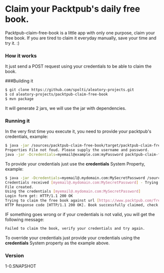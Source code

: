 # Claim your Packtpub's daily free book. 

Packtpub-claim-free-book is a little app with only one purpose, claim your free book.
If you are tired to claim it everyday manually, save your time and try it. :)

### How it works
It just send a POST request using your credentials to be able to claim the book.


###Building it
```sh
$ git clone https://github.com/spolti/aleatory-projects.git
$ cd aleatory-projects/packtpub-claim-free-book
$ mvn package
```
It will generate 2 jars, we will use the jar with dependencies.

### Running it
In the very first time you execute it, you need to provide your packtpub's credentials, example:

```sh
$ java -jar /sources/packtpub-claim-free-book/target/packtpub-claim-free-book-1.0-SNAPSHOT-jar-with-dependencies.jar 
Properties File not foud. Please supply the username and password.
java -jar -Dcredentials=myemail@example.com:myPassword packtpub-claim-free-book.jar
```

To provide your credentials just use the **credentials** System Property, example:
```sh
$ java -jar -Dcredentials=myemail@.mydomain.com:MySecretPassword /sources/packtpub-claim-free-book/target/packtpub-claim-free-book-1.0-SNAPSHOT-jar-with-dependencies.jar
Credentials received [myemail@.mydomain.com:MySecretPassword] - Trying to create a new properties file [/home/fspolti/claim-free-book.properties].
File created.
Using the credentials [myemail@.mydomain.com:MySecretPassword]
Login form get: HTTP/1.1 200 OK
Trying to claim the free book against url [https://www.packtpub.com/freelearning-claim/16787/21478]
HTTP Response code [HTTP/1.1 200 OK]. Book successfully claimed, check your account. :)
```

IF something goes wrong or if your credentials is not valid, you will get the following message:
```sh
Failed to claim the book, verify your credentials and try again.
```

To override your credentials just provide your credentials using the **credentials** System property as the example above.

### Version
1-0.SNAPSHOT


